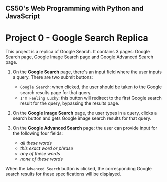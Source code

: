 ## CS50's Web Programming with Python and JavaScript

# Project 0 - Google Search Replica

This project is a replica of Google Search. It contains 3 pages: Google Search page, Google Image Search page and Google Advanced Search page.

1. On the **Google Search** page, there's an input field where the user inputs a query. There are two submit buttons:
   * `Google Search`: when clicked, the user should be taken to the Google search results page for that query.
   * `I'm Feeling Lucky`: this button will redirect to the first Google search result for the query, bypassing the results page.

1. On the **Google Image Search** page, the user types in a query, clicks a search button and gets Google image search results for that query.

1. On the **Google Advanced Search** page: the user can provide input for the following four fields:
   * *all these words*
   * *this exact word or phrase*
   * *any of these words*
   * *none of these words*

  When the `Advanced Search` button is clicked, the corresponding Google search results for these specifications will be displayed.
